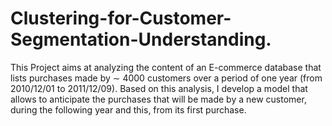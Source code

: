 # Clustering-for-Customer-Segmentation-Understanding.
This Project aims at analyzing the content of an E-commerce database that lists purchases made by  ∼ 4000 customers over a period of one year (from 2010/12/01 to 2011/12/09). Based on this analysis, I develop a model that allows to anticipate the purchases that will be made by a new customer, during the following year and this, from its first purchase.
